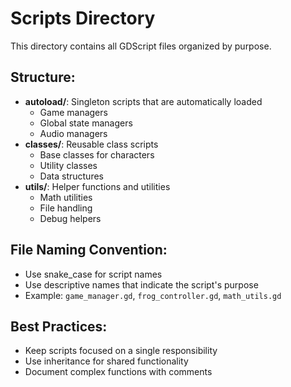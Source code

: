# Scripts Directory

This directory contains all GDScript files organized by purpose.

## Structure:
- **autoload/**: Singleton scripts that are automatically loaded
  - Game managers
  - Global state managers
  - Audio managers
- **classes/**: Reusable class scripts
  - Base classes for characters
  - Utility classes
  - Data structures
- **utils/**: Helper functions and utilities
  - Math utilities
  - File handling
  - Debug helpers

## File Naming Convention:
- Use snake_case for script names
- Use descriptive names that indicate the script's purpose
- Example: `game_manager.gd`, `frog_controller.gd`, `math_utils.gd`

## Best Practices:
- Keep scripts focused on a single responsibility
- Use inheritance for shared functionality
- Document complex functions with comments 